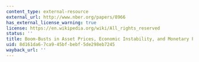 ```yaml
---
content_type: external-resource
external_url: http://www.nber.org/papers/8966
has_external_license_warning: true
license: https://en.wikipedia.org/wiki/All_rights_reserved
status: ''
title: Boom-Busts in Asset Prices, Economic Instability, and Monetary Policy
uid: 8d161da6-7ca9-45bf-bebf-5de298eb7245
wayback_url: ''
---
```

